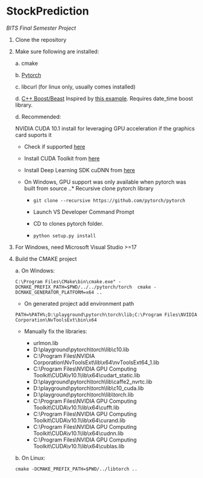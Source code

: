 # StockPrediction
_BITS Final Semester Project_

1. Clone the repository

2. Make sure following are installed:
  
   a. cmake
   
   b. [Pytorch](https://pytorch.org/get-started/locally/)
   
   c. libcurl (for linux only, usually comes installed)
   
   d. [C++ Boost/Beast](https://github.com/boostorg/beast) Inspired by [this example](https://www.boost.org/doc/libs/develop/libs/beast/example/http/server/async/http_server_async.cpp). Requires date_time boost library.
   
   d. Recommended:
  
      NVIDIA CUDA 10.1 install for leveraging GPU acceleration if the graphics card suports it
      * Check if supported [here](https://developer.nvidia.com/cuda-gpus)
      
      * Install CUDA Toolkit from [here](https://developer.nvidia.com/cuda-downloads?target_os=Windows&target_arch=x86_64&target_version=10&target_type=exenetwork)
      
      * Install Deep Learning SDK cuDNN from [here](https://docs.nvidia.com/deeplearning/sdk/cudnn-install/index.html)
      
      * On Windows, GPU support was only available when pytorch was built from source
         ..* Recursive clone pytorch library
         
         * `git clone --recursive https://github.com/pytorch/pytorch`
         
         * Launch VS Developer Command Prompt
         
         * CD to clones pytorch folder.
         
         * `python setup.py install`

3. For Windows, need Microsoft Visual Studio >=17

4. Build the CMAKE project

   a. On Windows:
      
      `C:\Program Files\CMake\bin\cmake.exe" -DCMAKE_PREFIX_PATH=$PWD/../../pytorch/torch  cmake -DCMAKE_GENERATOR_PLATFORM=x64 ..`
      
      * On generated project add environment path
      
      `PATH=%PATH%;D:\playground\pytorch\torch\lib;C:\Program Files\NVIDIA Corporation\NvToolsExt\bin\x64`
      
      * Manually fix the libraries:
      
         * urlmon.lib
         * D:\playground\pytorch\torch\lib\c10.lib
         * C:\Program Files\NVIDIA Corporation\NvToolsExt\lib\x64\nvToolsExt64_1.lib
         * C:\Program Files\NVIDIA GPU Computing Toolkit\CUDA\v10.1\lib\x64\cudart_static.lib
         * D:\playground\pytorch\torch\lib\caffe2_nvrtc.lib
         * D:\playground\pytorch\torch\lib\c10_cuda.lib
         * D:\playground\pytorch\torch\lib\torch.lib
         * C:\Program Files\NVIDIA GPU Computing Toolkit\CUDA\v10.1\lib\x64\cufft.lib
         * C:\Program Files\NVIDIA GPU Computing Toolkit\CUDA\v10.1\lib\x64\curand.lib
         * C:\Program Files\NVIDIA GPU Computing Toolkit\CUDA\v10.1\lib\x64\cudnn.lib
         * C:\Program Files\NVIDIA GPU Computing Toolkit\CUDA\v10.1\lib\x64\cublas.lib

      
   b. On Linux:
   
      `cmake -DCMAKE_PREFIX_PATH=$PWD/../libtorch ..`

